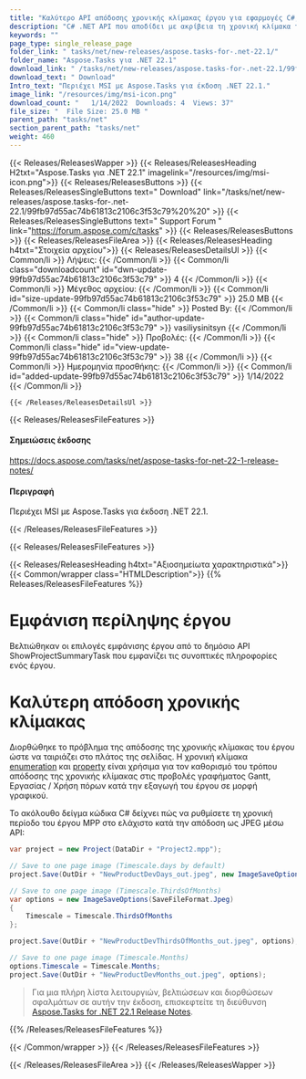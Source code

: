 ```yaml
---
title: "Καλύτερο API απόδοσης χρονικής κλίμακας έργου για εφαρμογές C#, ASP.NET"
description: "C# .NET API που αποδίδει με ακρίβεια τη χρονική κλίμακα του έργου στο γράφημα Gantt, τη χρήση εργασιών, τη χρήση πόρων σε μορφή γραφικών. Εμφάνιση πληροφοριών περίληψης έργου."
keywords: ""
page_type: single_release_page
folder_link: " tasks/net/new-releases/aspose.tasks-for-.net-22.1/"
folder_name: "Aspose.Tasks για .NET 22.1"
download_link: " /tasks/net/new-releases/aspose.tasks-for-.net-22.1/99fb97d55ac74b61813c2106c3f53c79"
download_text: " Download"
Intro_text: "Περιέχει MSI με Aspose.Tasks για έκδοση .NET 22.1."
image_link: "/resources/img/msi-icon.png"
download_count: "   1/14/2022  Downloads: 4  Views: 37"
file_size: "  File Size: 25.0 MB "
parent_path: "tasks/net"
section_parent_path: "tasks/net"
weight: 460
---
```


{{< Releases/ReleasesWapper >}}
{{< Releases/ReleasesHeading H2txt="Aspose.Tasks για .NET 22.1" imagelink="/resources/img/msi-icon.png">}}
{{< Releases/ReleasesButtons >}}
{{< Releases/ReleasesSingleButtons text=" Download" link="/tasks/net/new-releases/aspose.tasks-for-.net-22.1/99fb97d55ac74b61813c2106c3f53c79%20%20" >}}
{{< Releases/ReleasesSingleButtons text=" Support Forum " link="https://forum.aspose.com/c/tasks" >}}
{{< Releases/ReleasesButtons >}}
{{< Releases/ReleasesFileArea >}}
{{< Releases/ReleasesHeading h4txt="Στοιχεία αρχείου">}}
{{< Releases/ReleasesDetailsUl >}}
{{< Common/li >}} Λήψεις: {{< /Common/li >}}
{{< Common/li class="downloadcount" id="dwn-update-99fb97d55ac74b61813c2106c3f53c79" >}} 4 {{< /Common/li >}}
{{< Common/li >}} Μέγεθος αρχείου: {{< /Common/li >}}
{{< Common/li id="size-update-99fb97d55ac74b61813c2106c3f53c79" >}} 25.0 MB {{< /Common/li >}}
{{< Common/li  class="hide" >}} Posted By: {{< /Common/li >}}
{{< Common/li class="hide" id="author-update-99fb97d55ac74b61813c2106c3f53c79" >}} vasiliysinitsyn {{< /Common/li >}}
{{< Common/li class="hide" >}} Προβολές: {{< /Common/li >}}
{{< Common/li class="hide" id="view-update-99fb97d55ac74b61813c2106c3f53c79" >}} 38 {{< /Common/li >}}
{{< Common/li >}} Ημερομηνία προσθήκης: {{< /Common/li >}}
{{< Common/li id="added-update-99fb97d55ac74b61813c2106c3f53c79" >}} 1/14/2022 {{< /Common/li >}}

    {{< /Releases/ReleasesDetailsUl >}}

{{< Releases/ReleasesFileFeatures >}}

<h4>Σημειώσεις έκδοσης</h4><div> <a href="https://docs.aspose.com/tasks/net/aspose-tasks-for-net-22-1-release-notes/">https://docs.aspose.com/tasks/net/aspose-tasks-for-net-22-1-release-notes/</a></div>
      
<h4>Περιγραφή</h4><div class="HTMLDescription"> Περιέχει MSI με Aspose.Tasks για έκδοση .NET 22.1.</div>

{{< /Releases/ReleasesFileFeatures >}}

{{< Releases/ReleasesFileFeatures >}}

{{< Releases/ReleasesHeading h4txt="Αξιοσημείωτα χαρακτηριστικά">}}
{{< Common/wrapper class="HTMLDescription">}}
{{% Releases/ReleasesFileFeatures %}}

# Εμφάνιση περίληψης έργου

Βελτιώθηκαν οι επιλογές εμφάνισης έργου από το δημόσιο API ShowProjectSummaryTask που εμφανίζει τις συνοπτικές πληροφορίες ενός έργου.

# Καλύτερη απόδοση χρονικής κλίμακας

Διορθώθηκε το πρόβλημα της απόδοσης της χρονικής κλίμακας του έργου ώστε να ταιριάζει στο πλάτος της σελίδας. Η χρονική κλίμακα [enumeration](https://reference.aspose.com/tasks/net/aspose.tasks.visualization/timescale/) και [property](https://reference.aspose.com/tasks/net/aspose.tasks.saving/saveoptions/timescale/) είναι χρήσιμα για τον καθορισμό του τρόπου απόδοσης της χρονικής κλίμακας στις προβολές γραφήματος Gantt, Εργασίας / Χρήση πόρων κατά την εξαγωγή του έργου σε μορφή γραφικού.

Το ακόλουθο δείγμα κώδικα C# δείχνει πώς να ρυθμίσετε τη χρονική περίοδο του έργου MPP στο ελάχιστο κατά την απόδοση ως JPEG μέσω API:

```csharp
var project = new Project(DataDir + "Project2.mpp");

// Save to one page image (Timescale.days by default)
project.Save(OutDir + "NewProductDevDays_out.jpeg", new ImageSaveOptions(SaveFileFormat.Jpeg));

// Save to one page image (Timescale.ThirdsOfMonths)
var options = new ImageSaveOptions(SaveFileFormat.Jpeg)
{
    Timescale = Timescale.ThirdsOfMonths
};

project.Save(OutDir + "NewProductDevThirdsOfMonths_out.jpeg", options);

// Save to one page image (Timescale.Months)
options.Timescale = Timescale.Months;
project.Save(OutDir + "NewProductDevMonths_out.jpeg", options);
```

> Για μια πλήρη λίστα λειτουργιών, βελτιώσεων και διορθώσεων σφαλμάτων σε αυτήν την έκδοση, επισκεφτείτε τη διεύθυνση [Aspose.Tasks for .NET 22.1 Release Notes](https://docs.aspose.com/tasks/net/aspose-tasks-for-net-22-1-release-notes/).

{{% /Releases/ReleasesFileFeatures %}}

{{< /Common/wrapper >}}
{{< /Releases/ReleasesFileFeatures >}}

{{< /Releases/ReleasesFileArea >}}
{{< /Releases/ReleasesWapper >}}

